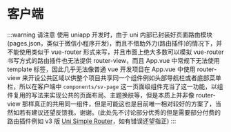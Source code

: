 # 客户端

:::warning 请注意
使用 uniapp 开发时，由于 uni 内部已封装好页面路由模块(pages.json，类似于微信小程序开发)，而且不借助外力(路由插件)的情况下，并不能使用类似于 vue-router 形式来写，并且市面上绝大多数可以模拟 vue-router 书写方式的路由插件也无法提供 router-view，而且 App.vue 中常规下无法使用 template 标签，因此几乎无法像普通 vue 开发项目在 App.vue 中使用 router-view 来开设公共区域以供整个项目共享同一个组件例如头部导航栏或者底部菜单栏，所以在客户端中 `components/sv-page` 这一页面级组件充当了这一功能，以组件复用的写法来实现公共的页面布局、主题换肤等，但是本质上并非像 router-view 那样真正的共用同一组件，但是可能这也是目前唯一相对较好的方案了，当然如若有建议还望反馈我，谢谢。(此处先不讨论部分优秀的但是需要部分付费的路由插件例如 v3 版 [Uni Simple Router](https://www.hhyang.cn)，如有错误还望指正)
:::
